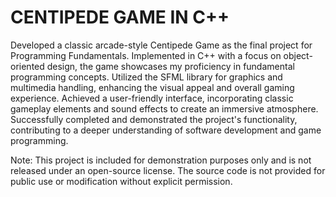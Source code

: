 # CENTIPEDE GAME IN C++ 
Developed a classic arcade-style Centipede Game as the final project for Programming Fundamentals. Implemented in C++ with a focus on object-oriented design, the game showcases my proficiency in fundamental programming concepts. Utilized the SFML library for graphics and multimedia handling, enhancing the visual appeal and overall gaming experience. Achieved a user-friendly interface, incorporating classic gameplay elements and sound effects to create an immersive atmosphere. Successfully completed and demonstrated the project's functionality, contributing to a deeper understanding of software development and game programming.

Note:
This project is included for demonstration purposes only and is not released under an open-source license. The source code is not provided for public use or modification without explicit permission.
